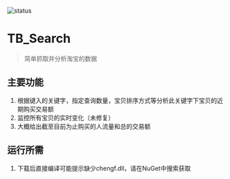 ![status](https://chengf.visualstudio.com/_apis/public/build/definitions/50caa71c-75f3-440c-b01c-e20dbad9ee19/2/badge)
# TB_Search

> 简单抓取并分析淘宝的数据

## 主要功能
1. 根据键入的关键字，指定查询数量，宝贝排序方式等分析此关键字下宝贝的近期购买交易额
2. 监控所有宝贝的实时变化（未修复）
3. 大概给出截至目前为止购买的人流量和总的交易额

## 运行所需
1. 下载后直接编译可能提示缺少chengf.dll，请在NuGet中搜索获取

